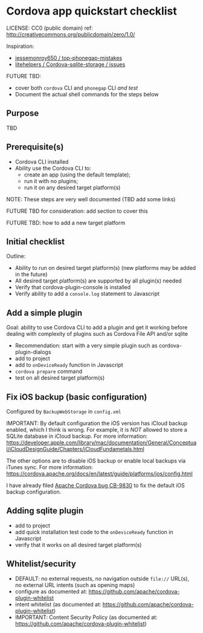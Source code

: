 # Cordova app quickstart checklist

LICENSE: CC0 (public domain) ref: http://creativecommons.org/publicdomain/zero/1.0/

Inspiration:
- [jessemonroy650 / top-phonegap-mistakes](https://github.com/jessemonroy650/top-phonegap-mistakes)
- [litehelpers / Cordova-sqlite-storage / issues](https://github.com/litehelpers/Cordova-sqlite-storage/issues)

FUTURE TBD:
- cover both `cordova` CLI and `phonegap` CLI *and test*
- Document the actual shell commands for the steps below

## Purpose

TBD

## Prerequisite(s)

- Cordova CLI installed
- Ability use the Cordova CLI to:
  - create an app (using the default template);
  - run it with no plugins;
  - run it on any desired target platform(s)

NOTE: These steps are very well documented (TBD add some links)

FUTURE TBD for consideration: add section to cover this

FUTURE TBD: how to add a new target platform

## Initial checklist

Outline:
- Ability to run on desired target platform(s) (new platforms may be added in the future)
- All desired target platform(s) are supported by all plugin(s) needed
- Verify that cordova-plugin-console is installed
- Verify ability to add a `console.log` statement to Javascript

## Add a simple plugin

Goal: ability to use Cordova CLI to add a plugin and get it working before dealing with complexity of plugins such as Cordova File API and/or sqlite

- Recommendation: start with a very simple plugin such as cordova-plugin-dialogs
- add to project
- add to `onDeviceReady` function in Javascript
- `cordova prepare` command
- test on all desired target platform(s)

## Fix iOS backup (basic configuration)

Configured by `BackupWebStorage` in `config.xml`

IMPORTANT: By default configuration the iOS version has iCloud backup enabled, which I think is wrong. For example, it is *NOT* allowed to store a SQLite database in iCloud backup. For more information: https://developer.apple.com/library/mac/documentation/General/Conceptual/iCloudDesignGuide/Chapters/iCloudFundametals.html

The other options are to disable iOS backup or enable local backups via iTunes sync. For more information: https://cordova.apache.org/docs/en/latest/guide/platforms/ios/config.html

I have already filed [Apache Cordova bug CB-9830](https://issues.apache.org/jira/browse/CB-9830) to fix the default iOS backup configuration.

## Adding sqlite plugin

- add to project
- add quick installation test code to the `onDeviceReady` function in Javascript
- verify that it works on all desired target platform(s)

## Whitelist/security

- DEFAULT: no external requests, no navigation outside `file://` URL(s), no external URL intents (such as opening maps)
- configure as documented at: https://github.com/apache/cordova-plugin-whitelist
- intent whitelist (as documented at: https://github.com/apache/cordova-plugin-whitelist)
- IMPORTANT: Content Security Policy (as documented at: https://github.com/apache/cordova-plugin-whitelist)

